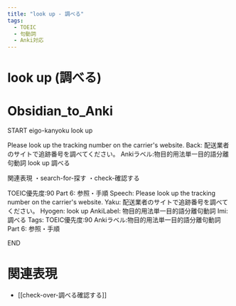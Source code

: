 ```yaml
---
title: "look up - 調べる"
tags:
  - TOEIC
  - 句動詞
  - Anki対応
---
```


# look up (調べる)

# Obsidian_to_Anki
START
eigo-kanyoku
look up

Please look up the tracking number on the carrier's website.
Back: 
配送業者のサイトで追跡番号を調べてください。
Ankiラベル:物目的用法単一目的語分離句動詞
look up
調べる

関連表現
・search-for-探す
・check-確認する

TOEIC優先度:90
Part 6: 参照・手順
Speech: Please look up the tracking number on the carrier's website.
Yaku: 配送業者のサイトで追跡番号を調べてください。
Hyogen: look up
AnkiLabel: 物目的用法単一目的語分離句動詞
Imi: 調べる
Tags: TOEIC優先度:90 Ankiラベル:物目的用法単一目的語分離句動詞 Part 6: 参照・手順
<!--ID: 1755038902165-->
END

# 関連表現
- [[check-over-調べる確認する]]

